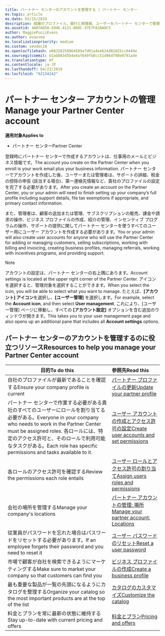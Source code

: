 ```yaml
---
title: パートナー センターのアカウントを管理する | パートナー センター
ms.topic: article
ms.date: 03/15/2019
description: 組織のプロファイル、銀行と税情報、ユーザーをパートナー センターで管理します。
ms.assetid: 4A07A85A-594E-4121-808C-37E7FA18A0C5
author: MaggiePucciEvans
ms.author: evansma
ms.localizationpriority: medium
ms.custom: seodec18
ms.openlocfilehash: e08328258964509a7d01a4e4624d01025cc8449e
ms.sourcegitcommit: b1ab80345b4e4af649fb8cc51d96d798e0791ade
ms.translationtype: HT
ms.contentlocale: ja-JP
ms.lasthandoff: 04/23/2019
ms.locfileid: "62134242"
---
```

# <a name="manage-your-partner-center-account"></a><span data-ttu-id="6de0a-103">パートナー センター アカウントの管理</span><span class="sxs-lookup"><span data-stu-id="6de0a-103">Manage your Partner Center account</span></span>

<span data-ttu-id="6de0a-104">**適用対象**</span><span class="sxs-lookup"><span data-stu-id="6de0a-104">**Applies to**</span></span>

-  <span data-ttu-id="6de0a-105">パートナー センター</span><span class="sxs-lookup"><span data-stu-id="6de0a-105">Partner Center</span></span>

<span data-ttu-id="6de0a-106">登録時にパートナー センターで作成するアカウントは、仕事用のメールとビジネス情報です。</span><span class="sxs-lookup"><span data-stu-id="6de0a-106">The account you create on the Partner Center when you enroll is your work email plus your business information.</span></span> <span data-ttu-id="6de0a-107">パートナー センターでアカウントを作成した後、ユーザーまたは管理者は、サポートの詳細、税金の控除の申告 (該当する場合)、第一連絡先情報など、貴社のプロファイルの設定を完了する必要があります。</span><span class="sxs-lookup"><span data-stu-id="6de0a-107">After you create an account on the Partner Center, you or your admin will need to finish setting up your company’s full profile including support details, file tax exemptions if appropriate, and primary contact information.</span></span> 

<span data-ttu-id="6de0a-108">また、管理者は、顧客の追加または管理、サブスクリプションの販売、課金や請求の操作、ビジネス プロファイルの作成、紹介の管理、インセンティブ プログラムの操作、サポートの提供に関してパートナー センターを使うすべてのユーザー用にユーザー アカウントを作成する必要があります。</span><span class="sxs-lookup"><span data-stu-id="6de0a-108">You or your admin will also create user accounts for anyone who will use the Partner Center for adding or managing customers, selling subscriptions, working with billing and invoicing, creating business profiles, managing referrals, working with incentives programs, and providing support.</span></span>

>[!NOTE]
><span data-ttu-id="6de0a-109">アカウントの設定は、パートナー センターの右上隅にあります。</span><span class="sxs-lookup"><span data-stu-id="6de0a-109">Account settings is located at the upper right corner of the Partner Center.</span></span> <span data-ttu-id="6de0a-110">アイコンを選択すると、管理対象を選択することができます。</span><span class="sxs-lookup"><span data-stu-id="6de0a-110">When you select the icon, you will be able to select what you want to manage.</span></span> <span data-ttu-id="6de0a-111">たとえば、**[アカウント] アイコン**を選択し、**[ユーザー管理]** を選択します。</span><span class="sxs-lookup"><span data-stu-id="6de0a-111">For example, select the **Account icon**, and then select **User management**.</span></span> <span data-ttu-id="6de0a-112">これにより、[ユーザー管理] ページに移動し、すべての **[アカウント設定]** オプションを含む追加のウィンドウが開きます。</span><span class="sxs-lookup"><span data-stu-id="6de0a-112">This takes you to your user management page and also opens up an additional pane that includes all **Account settings** options.</span></span>


## <a name="resources-to-help-you-manage-your-partner-center-account"></a><span data-ttu-id="6de0a-113">パートナー センターのアカウントを管理するのに役立つリソース</span><span class="sxs-lookup"><span data-stu-id="6de0a-113">Resources to help you manage your Partner Center account</span></span>

|<span data-ttu-id="6de0a-114">**目的**</span><span class="sxs-lookup"><span data-stu-id="6de0a-114">**To do this**</span></span>   |<span data-ttu-id="6de0a-115">**参照先**</span><span class="sxs-lookup"><span data-stu-id="6de0a-115">**Read this**</span></span>   |
|-----------------------|:-----------------------|
|<span data-ttu-id="6de0a-116">自社のプロファイルが最新であることを確認する</span><span class="sxs-lookup"><span data-stu-id="6de0a-116">Ensure your company profile is current</span></span>   |[<span data-ttu-id="6de0a-117">パートナー プロファイルの更新</span><span class="sxs-lookup"><span data-stu-id="6de0a-117">Update your partner profile</span></span>](update-your-partner-profile.md)|
|<span data-ttu-id="6de0a-118">パートナー センターで作業する必要がある貴社のすべてのユーザーにロールを割り当てる必要がある。</span><span class="sxs-lookup"><span data-stu-id="6de0a-118">Everyone in your company who needs to work in the Partner Center must be assigned roles.</span></span> <span data-ttu-id="6de0a-119">各ロールには、特定のアクセス許可と、そのロールで利用可能なタスクがある。</span><span class="sxs-lookup"><span data-stu-id="6de0a-119">Each role has specific permissions and tasks available to it.</span></span>|[<span data-ttu-id="6de0a-120">ユーザー アカウントの作成とアクセス許可の設定</span><span class="sxs-lookup"><span data-stu-id="6de0a-120">Create user accounts and set permissions</span></span>](create-user-accounts-and-set-permissions.md)|
|<span data-ttu-id="6de0a-121">各ロールのアクセス許可を確認する</span><span class="sxs-lookup"><span data-stu-id="6de0a-121">Review the permissions each role entails</span></span>|[<span data-ttu-id="6de0a-122">ユーザー ロールとアクセス許可の割り当て</span><span class="sxs-lookup"><span data-stu-id="6de0a-122">Assign users roles and permissions</span></span>](permissions-overview.md)
|<span data-ttu-id="6de0a-123">会社の場所を管理する</span><span class="sxs-lookup"><span data-stu-id="6de0a-123">Manage your company's locations</span></span>|[<span data-ttu-id="6de0a-124">パートナー アカウントの管理: 場所</span><span class="sxs-lookup"><span data-stu-id="6de0a-124">Manage your partner account: Locations</span></span>](manage-locations.md)
|<span data-ttu-id="6de0a-125">従業員がパスワードを忘れた場合はパスワードをリセットする必要があります。</span><span class="sxs-lookup"><span data-stu-id="6de0a-125">If an employee forgets their password and you need to reset it</span></span>  |[<span data-ttu-id="6de0a-126">ユーザー パスワードのリセット</span><span class="sxs-lookup"><span data-stu-id="6de0a-126">Reset a user password</span></span>](reset-a-user-password.md)|
|<span data-ttu-id="6de0a-127">市場で顧客が自社を検索できるようにマーケティングする</span><span class="sxs-lookup"><span data-stu-id="6de0a-127">Make sure to market your company so that customers can find you</span></span>   |[<span data-ttu-id="6de0a-128">ビジネス プロファイルの作成</span><span class="sxs-lookup"><span data-stu-id="6de0a-128">Create a business profile</span></span>](create-a-marketing-profile.md)|
|<span data-ttu-id="6de0a-129">最も重要な製品が一覧の先頭になるようにカタログを整理する</span><span class="sxs-lookup"><span data-stu-id="6de0a-129">Organize your catalog so the most important products are at the top of the list</span></span>   |[<span data-ttu-id="6de0a-130">カタログのカスタマイズ</span><span class="sxs-lookup"><span data-stu-id="6de0a-130">Customize the catalog</span></span>](customize-the-catalog.md)|
|<span data-ttu-id="6de0a-131">料金とプランを常に最新の状態に維持する</span><span class="sxs-lookup"><span data-stu-id="6de0a-131">Stay up-to-date with current pricing and offers</span></span>   |[<span data-ttu-id="6de0a-132">料金とプラン</span><span class="sxs-lookup"><span data-stu-id="6de0a-132">Pricing and offers</span></span>](pricing-and-offers.md)|













 

 



